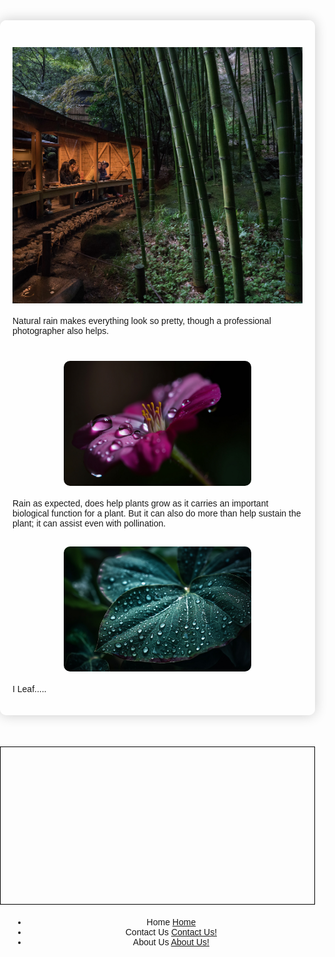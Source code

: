 <!DOCTYPE html>
<html lang="en">
<head>
    <meta charset="UTF-8">
    <meta name="viewport" content="width=device-width, initial-scale=1.0">
    <title>Rainy Day Final</title>
    <link href="https://stackpath.bootstrapcdn.com/bootstrap/4.5.2/css/bootstrap.min.css" rel="stylesheet">
    <style>
        body {
            font-family: Arial, sans-serif;
            margin: 0;
            padding: 0;
            background-image: url('depositphotos_424626210-stock-photo-autumn-leaves-in-a-puddle.jpg'); 
            background-size: cover;
            background-position: center;
        }
        .container {
            max-width: 800px;
            margin: 50px auto;
            padding: 20px;
            background-color: rgba(255, 255, 255, 0.8);
            border-radius: 10px;
            box-shadow: 0 0 20px rgba(0, 0, 0, 0.2);
        }
        h1, h2, h3, h4, h5, h6 {
            text-align: center;
        }
        .highlight {
            color: red;
        }
        iframe, table {
            margin: 20px auto;
            display: block;
        }
        ul, ol {
            margin-left: 20px;
        }
        form {
            text-align: center;
        }
        form label {
            margin-right: 10px;
        }
        .footer {
            text-align: center;
            margin-top: 50px;
        }
        canvas {
            display: block;
            margin: 20px auto;
            border: 1px solid black;
        }
        .main-photo {
            display: block;
            margin: 20px auto; 
            width: 300px; 
            border-radius: 10px;
        }
    </style>
</head>
<body>
    <div class="container">  
        <h3><img src="37605990474_d632c445e0_b.jpg" alt="Coffee Image 3" class="Dream Life"></h3> 
        <p>Natural rain makes everything look so pretty, though a professional photographer also helps.</p>
        <h1><img src="rain-flower_27V64NTJSD.jpg" alt="Flower" class="main-photo"></h1> 
           <p>Rain as expected, does help plants grow as it carries an important biological function for a plant. But it can also do more than help sustain the plant; it can assist even with pollination.</p>
        <h2><img src="leaf-rain_Q4TIQ25RBY.jpg" alt="Leaf" class="main-photo"></h2> 
         <p>I Leaf.....</p>
    </div>
    <!-- HTML5 Canvas -->
    <canvas id="myCanvas" width="400" height="200"></canvas>
    <!-- Bootstrap JavaScript -->
    <script src="https://code.jquery.com/jquery-3.5.1.slim.min.js"></script>
    <script src="https://cdn.jsdelivr.net/npm/@popperjs/core@2.5.4/dist/umd/popper.min.js"></script>
    <script src="https://stackpath.bootstrapcdn.com/bootstrap/4.5.2/js/bootstrap.min.js"></script>
    <!-- JavaScript for Canvas -->
    <script>
        // JavaScript code for canvas
        var canvas = document.getElementById("myCanvas");
        var ctx = canvas.getContext("2d");

  // Red box
        ctx.fillStyle = "red";
        ctx.fillRect(10, 10, 50, 50);
     // Cyan box
        ctx.fillStyle = "cyan";
        ctx.fillRect(70, 10, 50, 50);
        // Green box
        ctx.fillStyle = "green";
        ctx.fillRect(130, 10, 50, 50);
        // Gray box
        ctx.fillStyle = "gray";
        ctx.fillRect(190, 10, 50, 50);
    </script>

  <ul style="text-align: center;">
        <li> Home <a href="https://kenzie-nice.github.io/Final_Page_At_Last.io/">Home</a></li>
        <li>Contact Us <a href="https://kenzie-nice.github.io/Final-stuff.io/">Contact Us!</a></li>
        <li>About Us <a href="https://kenzie-nice.github.io/FinalAbout.io/">About Us!</a></li>
    </ul>
</body>
</html>

